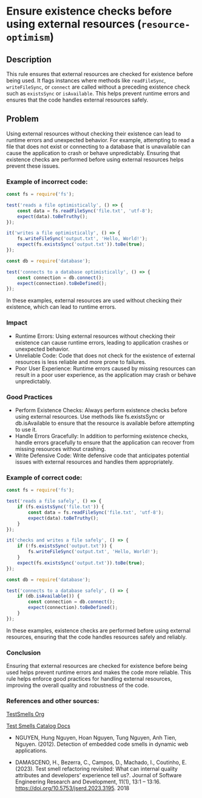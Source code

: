# Ensure existence checks before using external resources (`resource-optimism`)

## Description

This rule ensures that external resources are checked for existence before being used. It flags instances where methods like `readFileSync`, `writeFileSync`, or `connect` are called without a preceding existence check such as `existsSync` or `isAvailable`. This helps prevent runtime errors and ensures that the code handles external resources safely.

## Problem

Using external resources without checking their existence can lead to runtime errors and unexpected behavior. For example, attempting to read a file that does not exist or connecting to a database that is unavailable can cause the application to crash or behave unpredictably. Ensuring that existence checks are performed before using external resources helps prevent these issues.

### Example of incorrect code:

```javascript
const fs = require('fs');

test('reads a file optimistically', () => {
    const data = fs.readFileSync('file.txt', 'utf-8');
    expect(data).toBeTruthy();
});

it('writes a file optimistically', () => {
    fs.writeFileSync('output.txt', 'Hello, World!');
    expect(fs.existsSync('output.txt')).toBe(true);
});

const db = require('database');

test('connects to a database optimistically', () => {
    const connection = db.connect();
    expect(connection).toBeDefined();
});
```

In these examples, external resources are used without checking their existence, which can lead to runtime errors.

### Impact


- Runtime Errors: Using external resources without checking their existence can cause runtime errors, leading to application crashes or unexpected behavior.
- Unreliable Code: Code that does not check for the existence of external resources is less reliable and more prone to failures.
- Poor User Experience: Runtime errors caused by missing resources can result in a poor user experience, as the application may crash or behave unpredictably.


### Good Practices


- Perform Existence Checks: Always perform existence checks before using external resources. Use methods like fs.existsSync or db.isAvailable to ensure that the resource is available before attempting to use it.
- Handle Errors Gracefully: In addition to performing existence checks, handle errors gracefully to ensure that the application can recover from missing resources without crashing.
- Write Defensive Code: Write defensive code that anticipates potential issues with external resources and handles them appropriately.

### Example of correct code:

```javascript
const fs = require('fs');

test('reads a file safely', () => {
    if (fs.existsSync('file.txt')) {
        const data = fs.readFileSync('file.txt', 'utf-8');
        expect(data).toBeTruthy();
    }
});

it('checks and writes a file safely', () => {
    if (!fs.existsSync('output.txt')) {
        fs.writeFileSync('output.txt', 'Hello, World!');
    }
    expect(fs.existsSync('output.txt')).toBe(true);
});

const db = require('database');

test('connects to a database safely', () => {
    if (db.isAvailable()) {
        const connection = db.connect();
        expect(connection).toBeDefined();
    }
});
```

In these examples, existence checks are performed before using external resources, ensuring that the code handles resources safely and reliably.

### Conclusion


Ensuring that external resources are checked for existence before being used helps prevent runtime errors and makes the code more reliable. This rule helps enforce good practices for handling external resources, improving the overall quality and robustness of the code.

### References and other sources: 

[TestSmells Org](https://testsmells.org/pages/testsmells.html#ResourceOptimism)

[Test Smells Catalog Docs](https://test-smell-catalog.readthedocs.io/en/latest/Dependencies/External%20dependencies/Resource%20Optimism.html)

- NGUYEN, Hung Nguyen, Hoan Nguyen, Tung Nguyen, Anh Tien, Nguyen. (2012).
Detection of embedded code smells in dynamic web applications.

- DAMASCENO, H., Bezerra, C., Campos, D., Machado, I., Coutinho, E. (2023).
Test smell refactoring revisited: What can internal quality attributes and developers’
experience tell us?. Journal of Software Engineering Research and Development, 11(1),
13:1 – 13:16. https://doi.org/10.5753/jserd.2023.3195. 2018